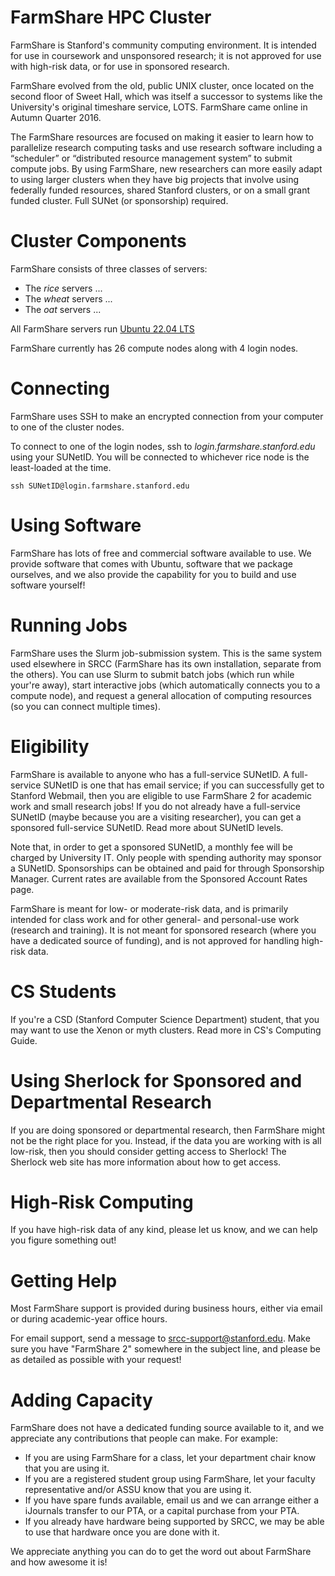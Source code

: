 # FarmShare HPC Cluster

FarmShare is Stanford's community computing environment. It is intended for use in coursework and unsponsored research; it is not approved for use with high-risk data, or for use in sponsored research.

FarmShare evolved from the old, public UNIX cluster, once located on the second floor of Sweet Hall, which was itself a successor to systems like the University's original timeshare service, LOTS. FarmShare came online in Autumn Quarter 2016.

The FarmShare resources are focused on making it easier to learn how to parallelize research computing tasks and use research software including a “scheduler” or “distributed resource management system” to submit compute jobs. By using FarmShare, new researchers can more easily adapt to using larger clusters when they have big projects that involve using federally funded resources, shared Stanford clusters, or on a small grant funded cluster. Full SUNet (or sponsorship) required.

# Cluster Components

FarmShare consists of three classes of servers:

* The *rice* servers ...
* The *wheat* servers ...
* The *oat* servers ...

All FarmShare servers run [Ubuntu 22.04 LTS](https://wiki.ubuntu.com/NobleNumbat/ReleaseNotes)

FarmShare currently has 26 compute nodes along with 4 login nodes.

# Connecting

FarmShare uses SSH to make an encrypted connection from your computer to one of the cluster nodes.

To connect to one of the login nodes, ssh to *login.farmshare.stanford.edu* using your SUNetID. You will be connected to whichever rice node is the least-loaded at the time.

 ~~~
ssh SUNetID@login.farmshare.stanford.edu
~~~

# Using Software

FarmShare has lots of free and commercial software available to use. We provide software that comes with Ubuntu, software that we package ourselves, and we also provide the capability for you to build and use software yourself!

# Running Jobs

FarmShare uses the Slurm job-submission system. This is the same system used elsewhere in SRCC (FarmShare has its own installation, separate from the others). You can use Slurm to submit batch jobs (which run while your're away), start interactive jobs (which automatically connects you to a compute node), and request a general allocation of computing resources (so you can connect multiple times).

# Eligibility

FarmShare is available to anyone who has a full-service SUNetID. A full-service SUNetID is one that has email service; if you can successfully get to Stanford Webmail, then you are eligible to use FarmShare 2 for academic work and small research jobs! If you do not already have a full-service SUNetID (maybe because you are a visiting researcher), you can get a sponsored full-service SUNetID. Read more about SUNetID levels.

Note that, in order to get a sponsored SUNetID, a monthly fee will be charged by University IT. Only people with spending authority may sponsor a SUNetID. Sponsorships can be obtained and paid for through Sponsorship Manager.  Current rates are available from the Sponsored Account Rates page.

FarmShare is meant for low- or moderate-risk data, and is primarily intended for class work and for other general- and personal-use work (research and training). It is not meant for sponsored research (where you have a dedicated source of funding), and is not approved for handling high-risk data.

# CS Students

If you're a CSD (Stanford Computer Science Department) student, that you may want to use the Xenon or myth clusters. Read more in CS's Computing Guide.

# Using Sherlock for Sponsored and Departmental Research

If you are doing sponsored or departmental research, then FarmShare might not be the right place for you. Instead, if the data you are working with is all low-risk, then you should consider getting access to Sherlock! The Sherlock web site has more information about how to get access.

# High-Risk Computing

If you have high-risk data of any kind, please let us know, and we can help you figure something out!

# Getting Help

Most FarmShare support is provided during business hours, either via email or during academic-year office hours.

For email support, send a message to srcc-support@stanford.edu. Make sure you have "FarmShare 2" somewhere in the subject line, and please be as detailed as possible with your request!

# Adding Capacity

FarmShare does not have a dedicated funding source available to it, and we appreciate any contributions that people can make.  For example:

* If you are using FarmShare for a class, let your department chair know that you are using it.
* If you are a registered student group using FarmShare, let your faculty representative and/or ASSU know that you are using it.
* If you have spare funds available, email us and we can arrange either a iJournals transfer to our PTA, or a capital purchase from your PTA.
* If you already have hardware being supported by SRCC, we may be able to use that hardware once you are done with it.

We appreciate anything you can do to get the word out about FarmShare and how awesome it is!



